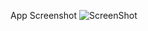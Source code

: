 App Screenshot
![ScreenShot]([http://url/to/img.png](https://github.com/ShriGaneshPurohit/Personal-Info-Card/blob/main/image.png))
